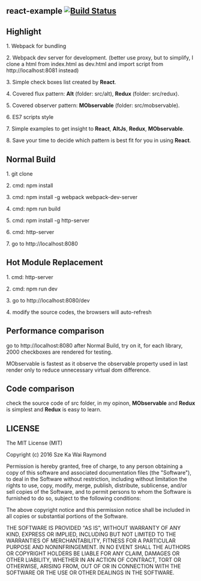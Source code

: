 ## react-example [![Build Status](https://travis-ci.org/raymondsze/react-example.svg)](https://travis-ci.org/raymondsze/react-example.svg?branch=master)
## Highlight
<p>1. Webpack for bundling</p>
<p>2. Webpack dev server for development. (better use proxy, but to simplify, I clone a html from index.html as dev.html and import script from http://localhost:8081 instead)</p>
<p>3. Simple check boxes list created by <b>React</b>.</p>
<p>4. Covered flux pattern: <b>Alt</b> (folder: src/alt), <b>Redux</b> (folder: src/redux).</p>
<p>5. Covered observer pattern: <b>MObservable</b> (folder: src/mobservable).</p>
<p>6. ES7 scripts style</p>
<p>7. Simple examples to get insight to <b>React</b>, <b>AltJs</b>, <b>Redux</b>, <b>MObservable</b>.
<p>8. Save your time to decide which pattern is best fit for you in using <b>React</b>.</p>

## Normal Build
<p>1. git clone</p>
<p>2. cmd: npm install</p>
<p>3. cmd: npm install -g webpack webpack-dev-server</p>
<p>4. cmd: npm run build</p>
<p>5. cmd: npm install -g http-server</p>
<p>6. cmd: http-server</p>
<p>7. go to http://localhost:8080</p>

## Hot Module Replacement
<p>1. cmd: http-server</p>
<p>2. cmd: npm run dev</p>
<p>3. go to http://localhost:8080/dev</p>
<p>4. modify the source codes, the browsers will auto-refresh</p>

## Performance comparison
<p>go to http://localhost:8080 after Normal Build, try on it, for each library, 2000 checkboxes are rendered for testing.</p>
<p>MObservable is fastest as it observe the observable property used in last render only to reduce unnecessary virtual dom difference.</p>

## Code comparison
<p>check the source code of src folder, in my opinon, <b>MObservable</b> and <b>Redux</b> is simplest and <b>Redux</b> is easy to learn.</p>

## LICENSE
The MIT License (MIT)

Copyright (c) 2016 Sze Ka Wai Raymond

Permission is hereby granted, free of charge, to any person obtaining a copy
of this software and associated documentation files (the "Software"), to deal
in the Software without restriction, including without limitation the rights
to use, copy, modify, merge, publish, distribute, sublicense, and/or sell
copies of the Software, and to permit persons to whom the Software is
furnished to do so, subject to the following conditions:

The above copyright notice and this permission notice shall be included in all
copies or substantial portions of the Software.

THE SOFTWARE IS PROVIDED "AS IS", WITHOUT WARRANTY OF ANY KIND, EXPRESS OR
IMPLIED, INCLUDING BUT NOT LIMITED TO THE WARRANTIES OF MERCHANTABILITY,
FITNESS FOR A PARTICULAR PURPOSE AND NONINFRINGEMENT. IN NO EVENT SHALL THE
AUTHORS OR COPYRIGHT HOLDERS BE LIABLE FOR ANY CLAIM, DAMAGES OR OTHER
LIABILITY, WHETHER IN AN ACTION OF CONTRACT, TORT OR OTHERWISE, ARISING FROM,
OUT OF OR IN CONNECTION WITH THE SOFTWARE OR THE USE OR OTHER DEALINGS IN THE
SOFTWARE.
